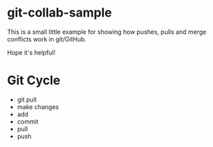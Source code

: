 # git-collab-sample

This is a small little example for showing how pushes, pulls and merge conflicts work in git/GitHub.

Hope it's helpful!

# Git Cycle
- git pull
- make changes
- add
- commit
- pull
- push 